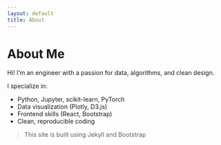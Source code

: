```yaml
---
layout: default
title: About
---
```


# About Me

Hi! I’m an engineer with a passion for data, algorithms, and clean design.

I specialize in:

- Python, Jupyter, scikit-learn, PyTorch
- Data visualization (Plotly, D3.js)
- Frontend skills (React, Bootstrap)
- Clean, reproducible coding

> This site is built using Jekyll and Bootstrap
